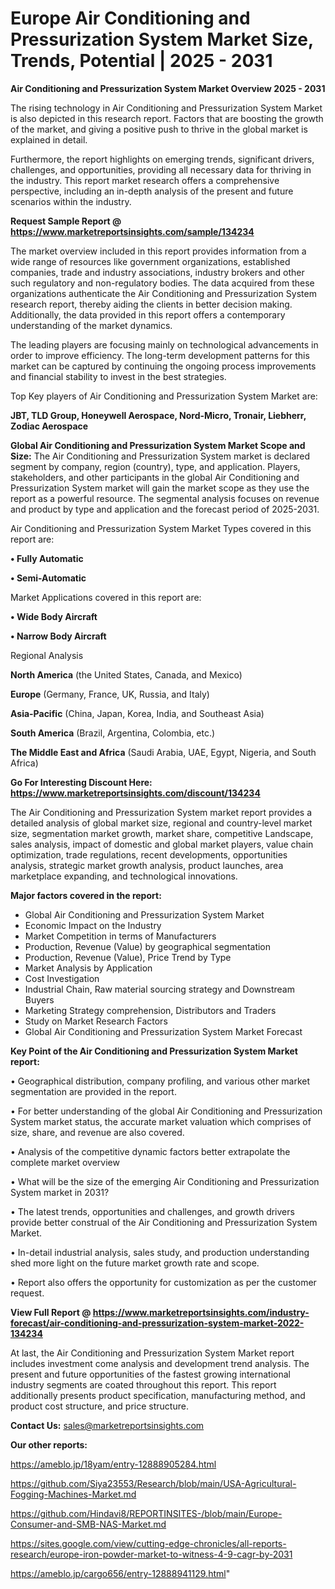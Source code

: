 # Europe Air Conditioning and Pressurization System Market Size, Trends, Potential | 2025 - 2031

<Strong> Air Conditioning and Pressurization System Market Overview 2025 - 2031</strong>

The rising technology in Air Conditioning and Pressurization System Market is also depicted in this research report. Factors that are boosting the growth of the market, and giving a positive push to thrive in the global market is explained in detail.

Furthermore, the report highlights on emerging trends, significant drivers, challenges, and opportunities, providing all necessary data for thriving in the industry. This report market research offers a comprehensive perspective, including an in-depth analysis of the present and future scenarios within the industry.

<strong>Request Sample Report @ <a href=https://www.marketreportsinsights.com/sample/134234>https://www.marketreportsinsights.com/sample/134234</a></strong>

The market overview included in this report provides information from a wide range of resources like government organizations, established companies, trade and industry associations, industry brokers and other such regulatory and non-regulatory bodies. The data acquired from these organizations authenticate the Air Conditioning and Pressurization System research report, thereby aiding the clients in better decision making. Additionally, the data provided in this report offers a contemporary understanding of the market dynamics.

The leading players are focusing mainly on technological advancements in order to improve efficiency. The long-term development patterns for this market can be captured by continuing the ongoing process improvements and financial stability to invest in the best strategies.

Top Key players of Air Conditioning and Pressurization System Market are:

<strong>JBT, TLD Group, Honeywell Aerospace, Nord-Micro, Tronair, Liebherr, Zodiac Aerospace</strong>

<strong><b>Global Air Conditioning and Pressurization System Market Scope and Size:</b></strong>
The Air Conditioning and Pressurization System market is declared segment by company, region (country), type, and application. Players, stakeholders, and other participants in the global Air Conditioning and Pressurization System market will gain the market scope as they use the report as a powerful resource. The segmental analysis focuses on revenue and product by type and application and the forecast period of 2025-2031.

Air Conditioning and Pressurization System Market Types covered in this report are:

<strong>• Fully Automatic

• Semi-Automatic</strong>

Market Applications covered in this report are:

<strong>• Wide Body Aircraft

• Narrow Body Aircraft</strong> 

Regional Analysis

<strong>North America</strong> (the United States, Canada, and Mexico)

<strong>Europe</strong> (Germany, France, UK, Russia, and Italy)

<strong>Asia-Pacific</strong> (China, Japan, Korea, India, and Southeast Asia)

<strong>South America</strong> (Brazil, Argentina, Colombia, etc.)

<strong>The Middle East and Africa</strong> (Saudi Arabia, UAE, Egypt, Nigeria, and South Africa)

<strong>Go For Interesting Discount Here: <a href=https://www.marketreportsinsights.com/discount/134234>https://www.marketreportsinsights.com/discount/134234</a></strong>

The Air Conditioning and Pressurization System market report provides a detailed analysis of global market size, regional and country-level market size, segmentation market growth, market share, competitive Landscape, sales analysis, impact of domestic and global market players, value chain optimization, trade regulations, recent developments, opportunities analysis, strategic market growth analysis, product launches, area marketplace expanding, and technological innovations.

<strong><b>Major factors covered in the report:</b></strong>
<ul>
  <li>Global Air Conditioning and Pressurization System Market </li>
  <li>Economic Impact on the Industry</li>
  <li>Market Competition in terms of Manufacturers</li>
  <li>Production, Revenue (Value) by geographical segmentation</li>
  <li>Production, Revenue (Value), Price Trend by Type</li>
  <li>Market Analysis by Application</li>
  <li>Cost Investigation</li>
  <li>Industrial Chain, Raw material sourcing strategy and Downstream Buyers</li>
  <li>Marketing Strategy comprehension, Distributors and Traders</li>
  <li>Study on Market Research Factors</li>
  <li>Global Air Conditioning and Pressurization System Market Forecast</li>
</ul>

<strong><b>Key Point of the Air Conditioning and Pressurization System Market report:</b></strong>

• Geographical distribution, company profiling, and various other market segmentation are provided in the report.

• For better understanding of the global Air Conditioning and Pressurization System market status, the accurate market valuation which comprises of size, share, and revenue are also covered.

• Analysis of the competitive dynamic factors better extrapolate the complete market overview

• What will be the size of the emerging Air Conditioning and Pressurization System market in 2031?

• The latest trends, opportunities and challenges, and growth drivers provide better construal of the Air Conditioning and Pressurization System Market.

• In-detail industrial analysis, sales study, and production understanding shed more light on the future market growth rate and scope.

• Report also offers the opportunity for customization as per the customer request.

<strong><b>View Full Report @ <a href=https://www.marketreportsinsights.com/industry-forecast/air-conditioning-and-pressurization-system-market-2022-134234>https://www.marketreportsinsights.com/industry-forecast/air-conditioning-and-pressurization-system-market-2022-134234</a></b></strong>


At last, the Air Conditioning and Pressurization System Market report includes investment come analysis and development trend analysis. The present and future opportunities of the fastest growing international industry segments are coated throughout this report. This report additionally presents product specification, manufacturing method, and product cost structure, and price structure.

<strong>Contact Us:</strong>
sales@marketreportsinsights.com

<strong>Our other reports:</strong>

<a href=https://ameblo.jp/18yam/entry-12888905284.html>https://ameblo.jp/18yam/entry-12888905284.html</a>

<a href=https://github.com/Siya23553/Research/blob/main/USA-Agricultural-Fogging-Machines-Market.md>https://github.com/Siya23553/Research/blob/main/USA-Agricultural-Fogging-Machines-Market.md</a>

<a href=https://github.com/Hindavi8/REPORTINSITES-/blob/main/Europe-Consumer-and-SMB-NAS-Market.md>https://github.com/Hindavi8/REPORTINSITES-/blob/main/Europe-Consumer-and-SMB-NAS-Market.md</a>

<a href=https://sites.google.com/view/cutting-edge-chronicles/all-reports-research/europe-iron-powder-market-to-witness-4-9-cagr-by-2031>https://sites.google.com/view/cutting-edge-chronicles/all-reports-research/europe-iron-powder-market-to-witness-4-9-cagr-by-2031</a>

<a href=https://ameblo.jp/cargo656/entry-12888941129.html>https://ameblo.jp/cargo656/entry-12888941129.html</a>"
